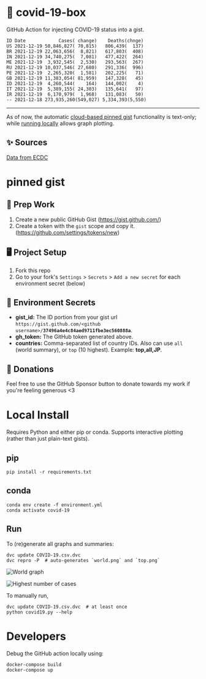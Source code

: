 # 🏥 covid-19-box

GitHub Action for injecting COVID-19 status into a gist.

```
ID Date            Cases( change)    Deaths(chnge)
US 2021-12-19 50,846,827( 70,815)   806,439(  137)
BR 2021-12-19 22,063,656(  8,821)   617,803(  408)
IN 2021-12-19 34,740,275(  7,081)   477,422(  264)
ME 2021-12-19  3,932,545(  2,530)   293,563(  267)
RU 2021-12-19 10,037,546( 27,680)   291,336(  996)
PE 2021-12-19  2,265,320(  1,581)   202,225(   71)
GB 2021-12-19 11,383,054( 81,959)   147,328(   45)
ID 2021-12-19  4,260,544(    164)   144,002(    4)
IT 2021-12-19  5,389,155( 24,303)   135,641(   97)
IR 2021-12-19  6,170,979(  1,968)   131,083(   50)
-- 2021-12-18 273,935,260(549,027) 5,334,393(5,550)
```

---

As of now, the automatic [cloud-based pinned gist](#pinned-gist) functionality is text-only;
while [running locally](#local-install) allows graph plotting.

## ✨ Sources

[Data from ECDC](https://www.ecdc.europa.eu/en/publications-data/download-todays-data-geographic-distribution-covid-19-cases-worldwide)

# pinned gist

## 🎒 Prep Work
1. Create a new public GitHub Gist (https://gist.github.com/)
1. Create a token with the `gist` scope and copy it. (https://github.com/settings/tokens/new)

## 🖥 Project Setup
1. Fork this repo
1. Go to your fork's `Settings` > `Secrets` > `Add a new secret` for each environment secret (below)

## 🤫 Environment Secrets
- **gist_id:** The ID portion from your gist url `https://gist.github.com/<github username>/`**`37496a4e4c84aed9711fbe3ec560888a`**.
- **gh_token:** The GitHub token generated above.
- **countries:** Comma-separated list of country IDs. Also can use `all` (world summary), or `top` (10 highest). Example: **top,all,JP**.

## 💸 Donations

Feel free to use the GitHub Sponsor button to donate towards my work if you're feeling generous <3

# Local Install

Requires Python and either pip or conda. Supports interactive plotting (rather than just plain-text gists).

## pip

```
pip install -r requirements.txt
```

## conda

```
conda env create -f environment.yml
conda activate covid-19
```

## Run

To (re)generate all graphs and summaries:

```
dvc update COVID-19.csv.dvc
dvc repro -P  # auto-generates `world.png` and `top.png`
```

![World graph](world.png)

![Highest number of cases](top.png)

To manually run,

```
dvc update COVID-19.csv.dvc  # at least once
python covid19.py --help
```

# Developers

Debug the GitHub action locally using:

```
docker-compose build
docker-compose up
```
